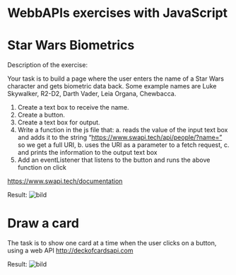 # WebbAPIs exercises with JavaScript

# Star Wars Biometrics
Description of the exercise:

Your task is to build a page where the user enters the name of a Star Wars character and gets biometric data back. Some example names are Luke Skywalker, R2-D2, Darth Vader, Leia Organa, Chewbacca.
1. Create a text box to receive the name.
2. Create a button.
3. Create a text box for output.
4. Write a function in the js file that: 
  a. reads the value of the input text box and adds it to the string “https://www.swapi.tech/api/people/?name=” so we get a full URI, 
  b. uses the URI as a parameter to a fetch request, 
  c. and prints the information to the output text box
5. Add an eventListener that listens to the button and runs the above function on click

https://www.swapi.tech/documentation

Result:
![bild](https://user-images.githubusercontent.com/116891646/227738328-e01dccf6-364e-4122-8298-2f3c819405e8.png)

# Draw a card
The task is to show one card at a time when the user clicks on a button, using a web API http://deckofcardsapi.com

Result:
![bild](https://user-images.githubusercontent.com/116891646/227743262-04ed3545-5b94-4ae7-bb03-8211fe987856.png)

